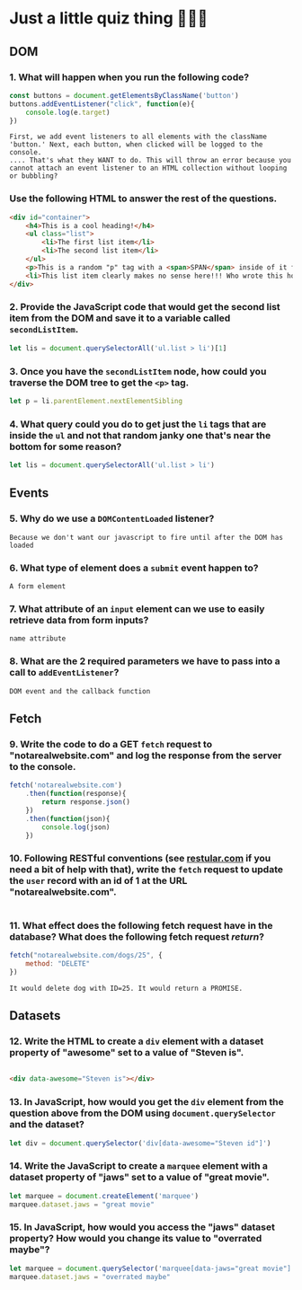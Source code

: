 # Just a little quiz thing 🤷🏻‍♂️

## DOM

### 1. What will happen when you run the following code?

```javascript
const buttons = document.getElementsByClassName('button')
buttons.addEventListener("click", function(e){
    console.log(e.target)
})    
```
```
First, we add event listeners to all elements with the className 'button.' Next, each button, when clicked will be logged to the console.
.... That's what they WANT to do. This will throw an error because you cannot attach an event listener to an HTML collection without looping or bubbling?
```

### Use the following HTML to answer the rest of the questions.

```html
<div id="container">
    <h4>This is a cool heading!</h4>
    <ul class="list">
        <li>The first list item</li>
        <li>The second list item</li>
    </ul>
    <p>This is a random "p" tag with a <span>SPAN</span> inside of it for some reason!</p>
    <li>This list item clearly makes no sense here!!! Who wrote this horrible code?</li>
</div>
```

### 2. Provide the JavaScript code that would get the second list item from the DOM and save it to a variable called `secondListItem`.

```javascript
let lis = document.querySelectorAll('ul.list > li')[1]
```

### 3. Once you have the `secondListItem` node, how could you traverse the DOM tree to get the `<p>` tag.


```javascript
let p = li.parentElement.nextElementSibling
```

### 4. What query could you do to get just the `li` tags that are inside the `ul` and not that random janky one that's near the bottom for some reason?


```javascript
let lis = document.querySelectorAll('ul.list > li')
```

## Events

### 5. Why do we use a `DOMContentLoaded` listener?

```
Because we don't want our javascript to fire until after the DOM has loaded
```

### 6. What type of element does a `submit` event happen to?

```
A form element
```

### 7. What attribute of an `input` element can we use to easily retrieve data from form inputs?

```
name attribute
```

### 8. What are the 2 required parameters we have to pass into a call to `addEventListener`?

```
DOM event and the callback function
```

## Fetch

### 9. Write the code to do a GET `fetch` request to "notarealwebsite.com" and log the response from the server to the console.

```javascript
fetch('notarealwebsite.com')
    .then(function(response){
        return response.json()
    })
    .then(function(json){
        console.log(json)
    })
```

### 10. Following RESTful conventions (see [restular.com](http://www.restular.com) if you need a bit of help with that), write the `fetch` request to update the `user` record with an id of 1 at the URL "notarealwebsite.com".

```javascript

```

### 11. What effect does the following fetch request have in the database? What does the following fetch request *return*? 

```javascript
fetch("notarealwebsite.com/dogs/25", {
    method: "DELETE"
})
```

```
It would delete dog with ID=25. It would return a PROMISE.
```

## Datasets

### 12. Write the HTML to create a `div` element with a dataset property of "awesome" set to a value of "Steven is".

```HTML

<div data-awesome="Steven is"></div>
```

### 13. In JavaScript, how would you get the `div` element from the question above from the DOM using `document.querySelector` and the dataset?

```javascript
let div = document.querySelector('div[data-awesome="Steven id"]')
```

### 14. Write the JavaScript to create a `marquee` element with a dataset property of "jaws" set to a value of "great movie".

```javascript
let marquee = document.createElement('marquee')
marquee.dataset.jaws = "great movie"
```

### 15. In JavaScript, how would you access the "jaws" dataset property? How would you change its value to "overrated maybe"?

```javascript
let marquee = document.querySelector('marquee[data-jaws="great movie"]')
marquee.dataset.jaws = "overrated maybe"
```

